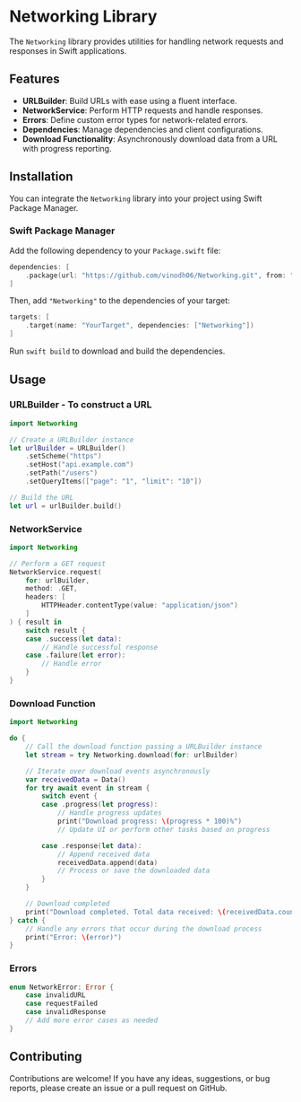 # Networking Library

The `Networking` library provides utilities for handling network requests and responses in Swift applications.

## Features

- **URLBuilder**: Build URLs with ease using a fluent interface.
- **NetworkService**: Perform HTTP requests and handle responses.
- **Errors**: Define custom error types for network-related errors.
- **Dependencies**: Manage dependencies and client configurations.
- **Download Functionality**: Asynchronously download data from a URL with progress reporting.

## Installation

You can integrate the `Networking` library into your project using Swift Package Manager.

### Swift Package Manager

Add the following dependency to your `Package.swift` file:

```swift
dependencies: [
    .package(url: "https://github.com/vinodh06/Networking.git", from: "0.0.2")
]
```

Then, add `"Networking"` to the dependencies of your target:

```swift
targets: [
    .target(name: "YourTarget", dependencies: ["Networking"])
]
```

Run `swift build` to download and build the dependencies.

## Usage

### URLBuilder - To construct a URL

```swift
import Networking

// Create a URLBuilder instance
let urlBuilder = URLBuilder()
    .setScheme("https")
    .setHost("api.example.com")
    .setPath("/users")
    .setQueryItems(["page": "1", "limit": "10"])

// Build the URL
let url = urlBuilder.build()
```

### NetworkService

```swift
import Networking

// Perform a GET request
NetworkService.request(
    for: urlBuilder,
    method: .GET,
    headers: [
        HTTPHeader.contentType(value: "application/json")
    ]
) { result in
    switch result {
    case .success(let data):
        // Handle successful response
    case .failure(let error):
        // Handle error
    }
}
```

### Download Function

```swift
import Networking

do {
    // Call the download function passing a URLBuilder instance
    let stream = try Networking.download(for: urlBuilder)

    // Iterate over download events asynchronously
    var receivedData = Data()
    for try await event in stream {
        switch event {
        case .progress(let progress):
            // Handle progress updates
            print("Download progress: \(progress * 100)%")
            // Update UI or perform other tasks based on progress

        case .response(let data):
            // Append received data
            receivedData.append(data)
            // Process or save the downloaded data
        }
    }

    // Download completed
    print("Download completed. Total data received: \(receivedData.count) bytes")
} catch {
    // Handle any errors that occur during the download process
    print("Error: \(error)")
}
```

### Errors

```swift
enum NetworkError: Error {
    case invalidURL
    case requestFailed
    case invalidResponse
    // Add more error cases as needed
}
```

## Contributing

Contributions are welcome! If you have any ideas, suggestions, or bug reports, please create an issue or a pull request on GitHub.


